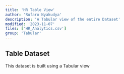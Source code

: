 ```yaml
---
title: 'HR Table View'
author: 'Rufaro Nyakudya'
description: 'A Tabular view of the entire Dataset'
modified: '2023-11-07'
files: ['HR_Analytics.csv']
group: 'Tabular'
---
```


## Table Dataset

This dataset is built using a Tabular view

<Table url="HR_Analytics.csv" fullWidth={true}/>